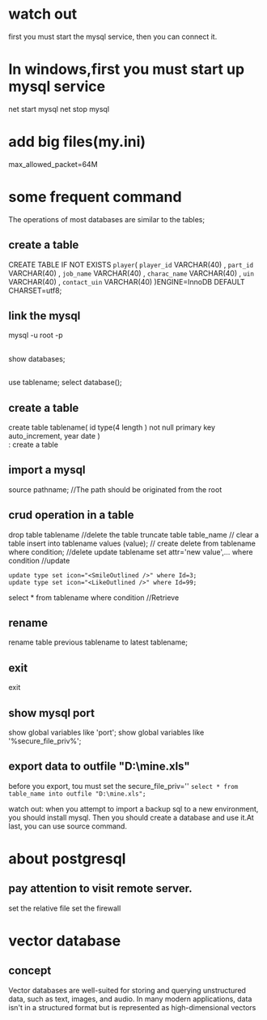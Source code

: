 # watch out
first you must start the mysql service, then you can connect it.

# In windows,first you must start up mysql service
net start mysql
net stop mysql

# add big files(my.ini)
max_allowed_packet=64M

# some frequent command
The operations of most databases are similar to the tables;
## create a table
CREATE TABLE IF NOT EXISTS `player`(
   `player_id` VARCHAR(40) ,
   `part_id` VARCHAR(40) ,
   `job_name` VARCHAR(40) ,
   `charac_name` VARCHAR(40) ,
   `uin` VARCHAR(40) ,
   `contact_uin` VARCHAR(40)
)ENGINE=InnoDB DEFAULT CHARSET=utf8;

## link the mysql
mysql -u root -p

##
show databases;
## 
use tablename;
select database();

## create a table
create table tablename(
  id type(4 length ) not null primary key auto_increment,
  year date
)                     
: create a table

## import a mysql
source pathname; //The path should be originated from the root 

## crud operation in a table
drop table tablename  //delete the table
truncate table table_name // clear a table
insert into tablename values (value); // create
delete from tablename where condition;  //delete
update tablename set attr='new value',… where condition  //update
```
update type set icon="<SmileOutlined />" where Id=3;
update type set icon="<LikeOutlined />" where Id=99;

```
select * from tablename where condition  //Retrieve
## rename
rename table previous tablename to latest tablename;
## exit
exit
## show mysql port
show global variables like 'port';
show global variables like '%secure_file_priv%';

## export data to outfile "D:\mine.xls"
before you export, tou must set the secure_file_priv=''
```select * from table_name into outfile "D:\mine.xls";```

watch out:
when you attempt to import a backup sql to a new environment, you should install mysql.
Then you should create a database and use it.At last, you can use source command.

# about postgresql
## pay attention to visit remote server.
set the relative file
set the firewall

# vector database
## concept
Vector databases are well-suited for storing and querying unstructured data, such as text, images, and audio. In many modern applications, data isn't in a structured format but is represented as high-dimensional vectors